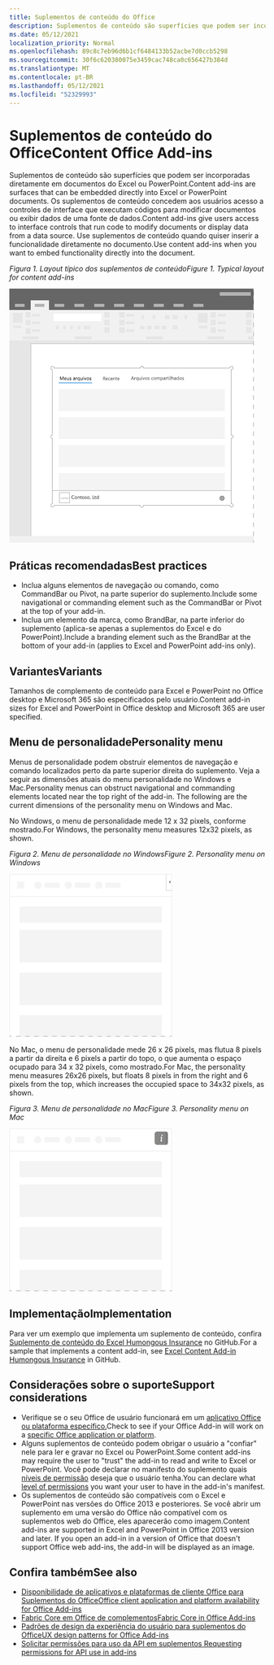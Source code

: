 ```yaml
---
title: Suplementos de conteúdo do Office
description: Suplementos de conteúdo são superfícies que podem ser incorporadas diretamente em documentos do Excel ou do PowerPoint que concedem aos usuários acesso a controles de interface que executam códigos para modificar documentos ou exibir dados de uma fonte de dados.
ms.date: 05/12/2021
localization_priority: Normal
ms.openlocfilehash: 89c8c7eb96d6b1cf6484133b52acbe7d0ccb5298
ms.sourcegitcommit: 30f6c620380075e3459cac748ca0c656427b384d
ms.translationtype: MT
ms.contentlocale: pt-BR
ms.lasthandoff: 05/12/2021
ms.locfileid: "52329993"
---
```

# <a name="content-office-add-ins"></a><span data-ttu-id="a1857-103">Suplementos de conteúdo do Office</span><span class="sxs-lookup"><span data-stu-id="a1857-103">Content Office Add-ins</span></span>

<span data-ttu-id="a1857-104">Suplementos de conteúdo são superfícies que podem ser incorporadas diretamente em documentos do Excel ou PowerPoint.</span><span class="sxs-lookup"><span data-stu-id="a1857-104">Content add-ins are surfaces that can be embedded directly into Excel or PowerPoint documents.</span></span> <span data-ttu-id="a1857-105">Os suplementos de conteúdo concedem aos usuários acesso a controles de interface que executam códigos para modificar documentos ou exibir dados de uma fonte de dados.</span><span class="sxs-lookup"><span data-stu-id="a1857-105">Content add-ins give users access to interface controls that run code to modify documents or display data from a data source.</span></span> <span data-ttu-id="a1857-106">Use suplementos de conteúdo quando quiser inserir a funcionalidade diretamente no documento.</span><span class="sxs-lookup"><span data-stu-id="a1857-106">Use content add-ins when you want to embed functionality directly into the document.</span></span>  

<span data-ttu-id="a1857-107">*Figura 1. Layout típico dos suplementos de conteúdo*</span><span class="sxs-lookup"><span data-stu-id="a1857-107">*Figure 1. Typical layout for content add-ins*</span></span>

![Layout típico para os complementos de conteúdo em um Office aplicativo](../images/overview-with-app-content.png)

## <a name="best-practices"></a><span data-ttu-id="a1857-109">Práticas recomendadas</span><span class="sxs-lookup"><span data-stu-id="a1857-109">Best practices</span></span>

- <span data-ttu-id="a1857-110">Inclua alguns elementos de navegação ou comando, como CommandBar ou Pivot, na parte superior do suplemento.</span><span class="sxs-lookup"><span data-stu-id="a1857-110">Include some navigational or commanding element such as the CommandBar or Pivot at the top of your add-in.</span></span>
- <span data-ttu-id="a1857-111">Inclua um elemento da marca, como BrandBar, na parte inferior do suplemento (aplica-se apenas a suplementos do Excel e do PowerPoint).</span><span class="sxs-lookup"><span data-stu-id="a1857-111">Include a branding element such as the BrandBar at the bottom of your add-in (applies to Excel and PowerPoint add-ins only).</span></span>

## <a name="variants"></a><span data-ttu-id="a1857-112">Variantes</span><span class="sxs-lookup"><span data-stu-id="a1857-112">Variants</span></span>

<span data-ttu-id="a1857-113">Tamanhos de complemento de conteúdo para Excel e PowerPoint no Office desktop e Microsoft 365 são especificados pelo usuário.</span><span class="sxs-lookup"><span data-stu-id="a1857-113">Content add-in sizes for Excel and PowerPoint in Office desktop and Microsoft 365 are user specified.</span></span>

## <a name="personality-menu"></a><span data-ttu-id="a1857-114">Menu de personalidade</span><span class="sxs-lookup"><span data-stu-id="a1857-114">Personality menu</span></span>

<span data-ttu-id="a1857-p102">Menus de personalidade podem obstruir elementos de navegação e comando localizados perto da parte superior direita do suplemento. Veja a seguir as dimensões atuais do menu personalidade no Windows e Mac.</span><span class="sxs-lookup"><span data-stu-id="a1857-p102">Personality menus can obstruct navigational and commanding elements located near the top right of the add-in. The following are the current dimensions of the personality menu on Windows and Mac.</span></span>

<span data-ttu-id="a1857-117">No Windows, o menu de personalidade mede 12 x 32 pixels, conforme mostrado.</span><span class="sxs-lookup"><span data-stu-id="a1857-117">For Windows, the personality menu measures 12x32 pixels, as shown.</span></span>

<span data-ttu-id="a1857-118">*Figura 2. Menu de personalidade no Windows*</span><span class="sxs-lookup"><span data-stu-id="a1857-118">*Figure 2. Personality menu on Windows*</span></span>

![Menu de personalidade de 12x32 pixels Windows área de trabalho](../images/personality-menu-win.png)

<span data-ttu-id="a1857-120">No Mac, o menu de personalidade mede 26 x 26 pixels, mas flutua 8 pixels a partir da direita e 6 pixels a partir do topo, o que aumenta o espaço ocupado para 34 x 32 pixels, como mostrado.</span><span class="sxs-lookup"><span data-stu-id="a1857-120">For Mac, the personality menu measures 26x26 pixels, but floats 8 pixels in from the right and 6 pixels from the top, which increases the occupied space to 34x32 pixels, as shown.</span></span>

<span data-ttu-id="a1857-121">*Figura 3. Menu de personalidade no Mac*</span><span class="sxs-lookup"><span data-stu-id="a1857-121">*Figure 3. Personality menu on Mac*</span></span>

![Menu de personalidade de 34 x 32 pixels na área de trabalho do Mac](../images/personality-menu-mac.png)

## <a name="implementation"></a><span data-ttu-id="a1857-123">Implementação</span><span class="sxs-lookup"><span data-stu-id="a1857-123">Implementation</span></span>

<span data-ttu-id="a1857-124">Para ver um exemplo que implementa um suplemento de conteúdo, confira [Suplemento de conteúdo do Excel Humongous Insurance](https://github.com/OfficeDev/Excel-Content-Add-in-Humongous-Insurance) no GitHub.</span><span class="sxs-lookup"><span data-stu-id="a1857-124">For a sample that implements a content add-in, see [Excel Content Add-in Humongous Insurance](https://github.com/OfficeDev/Excel-Content-Add-in-Humongous-Insurance) in GitHub.</span></span>

## <a name="support-considerations"></a><span data-ttu-id="a1857-125">Considerações sobre o suporte</span><span class="sxs-lookup"><span data-stu-id="a1857-125">Support considerations</span></span>

- <span data-ttu-id="a1857-126">Verifique se o seu Office de usuário funcionará em um [aplicativo Office ou plataforma específico.](../overview/office-add-in-availability.md)</span><span class="sxs-lookup"><span data-stu-id="a1857-126">Check to see if your Office Add-in will work on a [specific Office application or platform](../overview/office-add-in-availability.md).</span></span>
- <span data-ttu-id="a1857-127">Alguns suplementos de conteúdo podem obrigar o usuário a "confiar" nele para ler e gravar no Excel ou PowerPoint.</span><span class="sxs-lookup"><span data-stu-id="a1857-127">Some content add-ins may require the user to "trust" the add-in to read and write to Excel or PowerPoint.</span></span> <span data-ttu-id="a1857-128">Você pode declarar no manifesto do suplemento quais [níveis de permissão](../develop/requesting-permissions-for-api-use-in-content-and-task-pane-add-ins.md) deseja que o usuário tenha.</span><span class="sxs-lookup"><span data-stu-id="a1857-128">You can declare what [level of permissions](../develop/requesting-permissions-for-api-use-in-content-and-task-pane-add-ins.md) you want your user to have in the add-in's manifest.</span></span>  
- <span data-ttu-id="a1857-p104">Os suplementos de conteúdo são compatíveis com o Excel e PowerPoint nas versões do Office 2013 e posteriores. Se você abrir um suplemento em uma versão do Office não compatível com os suplementos web do Office, eles aparecerão como imagem.</span><span class="sxs-lookup"><span data-stu-id="a1857-p104">Content add-ins are supported in Excel and PowerPoint in Office 2013 version and later. If you open an add-in in a version of Office that doesn't support Office web add-ins, the add-in will be displayed as an image.</span></span>

## <a name="see-also"></a><span data-ttu-id="a1857-131">Confira também</span><span class="sxs-lookup"><span data-stu-id="a1857-131">See also</span></span>

- [<span data-ttu-id="a1857-132">Disponibilidade de aplicativos e plataformas de cliente Office para Suplementos do Office</span><span class="sxs-lookup"><span data-stu-id="a1857-132">Office client application and platform availability for Office Add-ins</span></span>](../overview/office-add-in-availability.md)
- [<span data-ttu-id="a1857-133">Fabric Core em Office de complementos</span><span class="sxs-lookup"><span data-stu-id="a1857-133">Fabric Core in Office Add-ins</span></span>](fabric-core.md)
- [<span data-ttu-id="a1857-134">Padrões de design da experiência do usuário para suplementos do Office</span><span class="sxs-lookup"><span data-stu-id="a1857-134">UX design patterns for Office Add-ins</span></span>](../design/ux-design-pattern-templates.md)
- [<span data-ttu-id="a1857-135">Solicitar permissões para uso da API em suplementos </span><span class="sxs-lookup"><span data-stu-id="a1857-135">Requesting permissions for API use in add-ins</span></span>](../develop/requesting-permissions-for-api-use-in-content-and-task-pane-add-ins.md)
